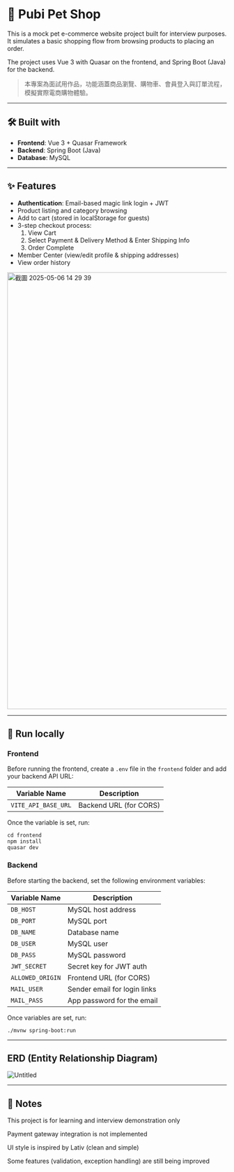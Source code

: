 # 🐶 Pubi Pet Shop

This is a mock pet e-commerce website project built for interview purposes. It simulates a basic shopping flow from browsing products to placing an order.

The project uses Vue 3 with Quasar on the frontend, and Spring Boot (Java) for the backend.
> 本專案為面試用作品，功能涵蓋商品瀏覽、購物車、會員登入與訂單流程，模擬實際電商購物體驗。
---

## 🛠️  Built with

- **Frontend**: Vue 3 + Quasar Framework  
- **Backend**: Spring Boot (Java)  
- **Database**: MySQL  

---

## ✨ Features
- **Authentication**: Email-based magic link login + JWT
- Product listing and category browsing
- Add to cart (stored in localStorage for guests)
- 3-step checkout process:
  1. View Cart
  2. Select Payment & Delivery Method & Enter Shipping Info
  4. Order Complete
- Member Center (view/edit profile & shipping addresses)
- View order history
  
<img width="1000" alt="截圖 2025-05-06 14 29 39" src="https://github.com/user-attachments/assets/2be2a789-38a7-4cf4-86bb-7c0fbd328a8c" />

---

## 🚀 Run locally
### Frontend

Before running the frontend, create a `.env` file in the `frontend` folder and add your backend API URL:

| Variable Name      | Description                    |
|--------------------|--------------------------------|
| `VITE_API_BASE_URL`| Backend URL (for CORS)         |

Once the variable is set, run:
```
cd frontend
npm install
quasar dev
```
### Backend
Before starting the backend, set the following environment variables:

| Variable Name     | Description                    |
|-------------------|--------------------------------|
| `DB_HOST`         | MySQL host address             |
| `DB_PORT`         | MySQL port                     |
| `DB_NAME`         | Database name                  |
| `DB_USER`         | MySQL user                     |
| `DB_PASS`         | MySQL password                 |
| `JWT_SECRET`      | Secret key for JWT auth        |
| `ALLOWED_ORIGIN`  | Frontend URL (for CORS)        |
| `MAIL_USER`       | Sender email for login links   |
| `MAIL_PASS`       | App password for the email     |

Once variables are set, run:
```
./mvnw spring-boot:run
```
---
## ERD (Entity Relationship Diagram)
![Untitled](https://github.com/user-attachments/assets/58985b22-2cc8-4502-82fc-df0c91ddb816)

---

## 📝 Notes
This project is for learning and interview demonstration only

Payment gateway integration is not implemented

UI style is inspired by Lativ (clean and simple)

Some features (validation, exception handling) are still being improved
